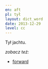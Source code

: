 ```yaml
---
en: aft
pl: tył
layout: dict_word
date: 2013-12-29
level: cc
---
```


Tył jachtu.

*zobacz też:*

* [forward](/dict/hull/forward.html)